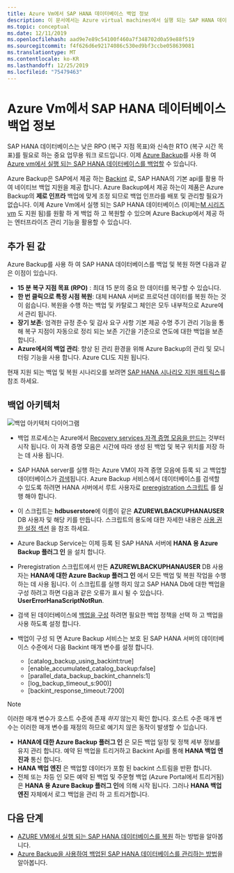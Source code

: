 ```yaml
---
title: Azure Vm에서 SAP HANA 데이터베이스 백업 정보
description: 이 문서에서는 Azure virtual machines에서 실행 되는 SAP HANA 데이터베이스를 백업 하는 방법에 대해 알아봅니다.
ms.topic: conceptual
ms.date: 12/11/2019
ms.openlocfilehash: aad9e7e89c54100f460a7f348702d0a59e88f519
ms.sourcegitcommit: f4f626d6e92174086c530ed9bf3ccbe058639081
ms.translationtype: MT
ms.contentlocale: ko-KR
ms.lasthandoff: 12/25/2019
ms.locfileid: "75479463"
---
```

# <a name="about-sap-hana-database-backup-in-azure-vms"></a>Azure Vm에서 SAP HANA 데이터베이스 백업 정보

SAP HANA 데이터베이스는 낮은 RPO (복구 지점 목표)와 신속한 RTO (복구 시간 목표)를 필요로 하는 중요 업무용 워크 로드입니다. 이제 [Azure Backup](https://docs.microsoft.com/azure/backup/backup-overview)를 사용 하 여 [Azure vm에서 실행 되는 SAP HANA 데이터베이스를 백업할](https://docs.microsoft.com/azure/backup/tutorial-backup-sap-hana-db) 수 있습니다.

Azure Backup은 SAP에서 제공 하는 [Backint](https://www.sap.com/dmc/exp/2013_09_adpd/enEN/#/d/solutions?id=8f3fd455-a2d7-4086-aa28-51d8870acaa5) 로, SAP HANA의 기본 api를 활용 하 여 네이티브 백업 지원을 제공 합니다. Azure Backup에서 제공 하는이 제품은 Azure Backup의 **제로 인프라** 백업에 맞게 조정 되므로 백업 인프라를 배포 및 관리할 필요가 없습니다. 이제 Azure Vm에서 실행 되는 SAP HANA 데이터베이스 (이제는[M 시리즈 vm](https://docs.microsoft.com/azure/virtual-machines/windows/sizes-memory#m-series) 도 지원 됨)를 원활 하 게 백업 하 고 복원할 수 있으며 Azure Backup에서 제공 하는 엔터프라이즈 관리 기능을 활용할 수 있습니다.

## <a name="added-value"></a>추가 된 값

Azure Backup를 사용 하 여 SAP HANA 데이터베이스를 백업 및 복원 하면 다음과 같은 이점이 있습니다.

* **15 분 복구 지점 목표 (RPO)** : 최대 15 분의 중요 한 데이터를 복구할 수 있습니다.
* **한 번 클릭으로 특정 시점 복원**: 대체 HANA 서버로 프로덕션 데이터를 복원 하는 것이 쉽습니다. 복원을 수행 하는 백업 및 카탈로그 체인은 모두 내부적으로 Azure에서 관리 됩니다.
* **장기 보존**: 엄격한 규정 준수 및 감사 요구 사항 기본 제공 수명 주기 관리 기능을 통해 복구 지점이 자동으로 정리 되는 보존 기간을 기준으로 연도에 대한 백업을 보존 합니다.
* **Azure에서의 백업 관리**: 향상 된 관리 환경을 위해 Azure Backup의 관리 및 모니터링 기능을 사용 합니다. Azure CLI도 지원 됩니다.

현재 지원 되는 백업 및 복원 시나리오를 보려면 [SAP HANA 시나리오 지원 매트릭스](https://docs.microsoft.com/azure/backup/sap-hana-backup-support-matrix#scenario-support)를 참조 하세요.

## <a name="backup-architecture"></a>백업 아키텍처

![백업 아키텍처 다이어그램](./media/sap-hana-db-about/backup-architecture.png)

* 백업 프로세스는 Azure에서 [Recovery services 자격 증명 모음을 만드는](https://docs.microsoft.com/azure/backup/tutorial-backup-sap-hana-db#create-a-recovery-service-vault) 것부터 시작 됩니다. 이 자격 증명 모음은 시간에 따라 생성 된 백업 및 복구 위치를 저장 하는 데 사용 됩니다.
* SAP HANA server를 실행 하는 Azure VM이 자격 증명 모음에 등록 되 고 백업할 데이터베이스가 [검색](https://docs.microsoft.com/azure/backup/tutorial-backup-sap-hana-db#discover-the-databases)됩니다. Azure Backup 서비스에서 데이터베이스를 검색할 수 있도록 하려면 HANA 서버에서 루트 사용자로 [preregistration 스크립트](https://aka.ms/scriptforpermsonhana) 를 실행 해야 합니다.
* 이 스크립트는 **hdbuserstore**에 이름이 같은 **AZUREWLBACKUPHANAUSER** DB 사용자 및 해당 키를 만듭니다. 스크립트의 용도에 대한 자세한 내용은 [사용 권한 설정 섹션](https://docs.microsoft.com/azure/backup/tutorial-backup-sap-hana-db#setting-up-permissions) 을 참조 하세요.
* Azure Backup Service는 이제 등록 된 SAP HANA 서버에 **HANA 용 Azure Backup 플러그 인** 을 설치 합니다.
* Preregistration 스크립트에서 만든 **AZUREWLBACKUPHANAUSER** DB 사용자는 **HANA에 대한 Azure Backup 플러그 인** 에서 모든 백업 및 복원 작업을 수행 하는 데 사용 됩니다. 이 스크립트를 실행 하지 않고 SAP HANA Db에 대한 백업을 구성 하려고 하면 다음과 같은 오류가 표시 될 수 있습니다. **UserErrorHanaScriptNotRun**.
* 검색 된 데이터베이스에 [백업을 구성](https://docs.microsoft.com/azure/backup/tutorial-backup-sap-hana-db#configure-backup) 하려면 필요한 백업 정책을 선택 하 고 백업을 사용 하도록 설정 합니다.

* 백업이 구성 되 면 Azure Backup 서비스는 보호 된 SAP HANA 서버의 데이터베이스 수준에서 다음 Backint 매개 변수를 설정 합니다.
  * [catalog_backup_using_backint:true]
  * [enable_accumulated_catalog_backup:false]
  * [parallel_data_backup_backint_channels:1]
  * [log_backup_timeout_s:900)]
  * [backint_response_timeout:7200]

>[!NOTE]
>이러한 매개 변수가 호스트 수준에 존재 *하지* 않는지 확인 합니다. 호스트 수준 매개 변수는 이러한 매개 변수를 재정의 하므로 예기치 않은 동작이 발생할 수 있습니다.
>

* **HANA에 대한 Azure Backup 플러그 인** 은 모든 백업 일정 및 정책 세부 정보를 유지 관리 합니다. 예약 된 백업을 트리거하고 Backint Api를 통해 **HANA 백업 엔진과** 통신 합니다.
* **HANA 백업 엔진** 은 백업할 데이터가 포함 된 backint 스트림을 반환 합니다.
* 전체 또는 차등 인 모든 예약 된 백업 및 주문형 백업 (Azure Portal에서 트리거됨)은 **HANA 용 Azure Backup 플러그 인**에 의해 시작 됩니다. 그러나 **HANA 백업 엔진** 자체에서 로그 백업을 관리 하 고 트리거합니다.

## <a name="next-steps"></a>다음 단계

* [AZURE VM에서 실행 되는 SAP HANA 데이터베이스를 복원](https://docs.microsoft.com/azure/backup/sap-hana-db-restore) 하는 방법을 알아봅니다.
* [Azure Backup을 사용하여 백업된 SAP HANA 데이터베이스를 관리하는 방법](https://docs.microsoft.com/azure/backup/sap-hana-db-manage)을 알아봅니다.
